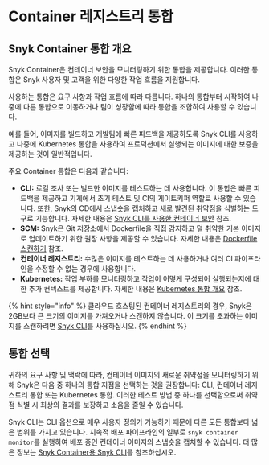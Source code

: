 # Container 레지스트리 통합

## Snyk Container 통합 개요

Snyk Container은 컨테이너 보안을 모니터링하기 위한 통합을 제공합니다. 이러한 통합은 Snyk 사용자 및 고객을 위한 다양한 작업 흐름을 지원합니다.

사용하는 통합은 요구 사항과 작업 흐름에 따라 다릅니다. 하나의 통합부터 시작하여 나중에 다른 통합으로 이동하거나 팀이 성장함에 따라 통합을 조합하여 사용할 수 있습니다.

예를 들어, 이미지를 빌드하고 개발팀에 빠른 피드백을 제공하도록 Snyk CLI를 사용하고 나중에 Kubernetes 통합을 사용하여 프로덕션에서 실행되는 이미지에 대한 보증을 제공하는 것이 일반적입니다.

주요 Container 통합은 다음과 같습니다:

* **CLI:** 로컬 조사 또는 빌드한 이미지를 테스트하는 데 사용합니다. 이 통합은 빠른 피드백을 제공하고 기계에서 초기 테스트 및 CI의 게이트키퍼 역할로 사용할 수 있습니다. 또한, Snyk의 CD에서 스냅숏을 캡처하고 새로 발견된 취약점을 식별하는 도구로 기능합니다. 자세한 내용은 [Snyk CLI를 사용한 컨테이너 보안](../../../snyk-cli/scan-and-maintain-projects-using-the-cli/snyk-cli-for-snyk-container/) 참조.
* **SCM:** Snyk은 Git 저장소에서 Dockerfile을 직접 감지하고 덜 취약한 기본 이미지로 업데이트하기 위한 권장 사항을 제공할 수 있습니다. 자세한 내용은 [Dockerfile 스캔하기](../scan-your-dockerfile/) 참조.
* **컨테이너 레지스트리:** 수많은 이미지를 테스트하는 데 사용하거나 여러 CI 파이프라인을 수정할 수 없는 경우에 사용합니다.
* **Kubernetes:** 작업 부하를 모니터링하고 작업이 어떻게 구성되어 실행되는지에 대한 추가 컨텍스트를 제공합니다. 자세한 내용은 [Kubernetes 통합 개요](../kubernetes-integration/overview-of-kubernetes-integration/) 참조.

{% hint style="info" %}
클라우드 호스팅된 컨테이너 레지스트리의 경우, Snyk은 2GB보다 큰 크기의 이미지를 가져오거나 스캔하지 않습니다. 이 크기를 초과하는 이미지를 스캔하려면 [Snyk CLI](../../../snyk-cli/scan-and-maintain-projects-using-the-cli/snyk-cli-for-snyk-container/)를 사용하십시오.
{% endhint %}

## 통합 선택

귀하의 요구 사항 및 맥락에 따라, 컨테이너 이미지의 새로운 취약점을 모니터링하기 위해 Snyk은 다음 중 하나의 통합 지점을 선택하는 것을 권장합니다: CLI, 컨테이너 레지스트리 통합 또는 Kubernetes 통합. 이러한 테스트 방법 중 하나를 선택함으로써 취약점 식별 시 최상의 결과를 보장하고 소음을 줄일 수 있습니다.

Snyk CLI는 CLI 옵션으로 매우 사용자 정의가 가능하기 때문에 다른 모든 통합보다 넓은 범위를 가지고 있습니다. 지속적 배포 파이프라인의 일부로 `snyk container monitor`를 실행하여 배포 중인 컨테이너 이미지의 스냅숏을 캡처할 수 있습니다. 더 많은 정보는 [Snyk Container용 Snyk CLI](../../../snyk-cli/scan-and-maintain-projects-using-the-cli/snyk-cli-for-snyk-container/)를 참조하십시오.
